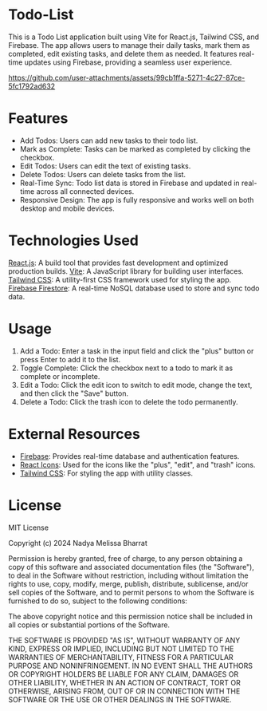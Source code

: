 # Todo-List

This is a Todo List application built using Vite for React.js, Tailwind CSS, and Firebase. The app allows users to manage their daily tasks, mark them as completed, edit existing tasks, and delete them as needed. It features real-time updates using Firebase, providing a seamless user experience.

https://github.com/user-attachments/assets/99cb1ffa-5271-4c27-87ce-5fc1792ad632

# Features

- Add Todos: Users can add new tasks to their todo list.
- Mark as Complete: Tasks can be marked as completed by clicking the checkbox.
- Edit Todos: Users can edit the text of existing tasks.
- Delete Todos: Users can delete tasks from the list.
- Real-Time Sync: Todo list data is stored in Firebase and updated in real-time across all connected devices.
- Responsive Design: The app is fully responsive and works well on both desktop and mobile devices.

# Technologies Used

[React.js](https://react.dev/): A build tool that provides fast development and optimized production builds.
[Vite](https://vitejs.dev/): A JavaScript library for building user interfaces.
[Tailwind CSS](https://tailwindcss.com/): A utility-first CSS framework used for styling the app.
[Firebase Firestore](https://firebase.google.com/docs/firestore): A real-time NoSQL database used to store and sync todo data.

# Usage

1) Add a Todo: Enter a task in the input field and click the "plus" button or press Enter to add it to the list.
2) Toggle Complete: Click the checkbox next to a todo to mark it as complete or incomplete.
3) Edit a Todo: Click the edit icon to switch to edit mode, change the text, and then click the "Save" button.
4) Delete a Todo: Click the trash icon to delete the todo permanently.

# External Resources

- [Firebase](https://firebase.google.com/): Provides real-time database and authentication features.
- [React Icons](https://react-icons.github.io/react-icons/): Used for the icons like the "plus", "edit", and "trash" icons.
- [Tailwind CSS](https://tailwindcss.com/): For styling the app with utility classes.

# License

MIT License

Copyright (c) 2024 Nadya Melissa Bharrat

Permission is hereby granted, free of charge, to any person obtaining a copy of this software and associated documentation files (the "Software"), to deal in the Software without restriction, including without limitation the rights to use, copy, modify, merge, publish, distribute, sublicense, and/or sell copies of the Software, and to permit persons to whom the Software is furnished to do so, subject to the following conditions:

The above copyright notice and this permission notice shall be included in all copies or substantial portions of the Software.

THE SOFTWARE IS PROVIDED "AS IS", WITHOUT WARRANTY OF ANY KIND, EXPRESS OR IMPLIED, INCLUDING BUT NOT LIMITED TO THE WARRANTIES OF MERCHANTABILITY, FITNESS FOR A PARTICULAR PURPOSE AND NONINFRINGEMENT. IN NO EVENT SHALL THE AUTHORS OR COPYRIGHT HOLDERS BE LIABLE FOR ANY CLAIM, DAMAGES OR OTHER LIABILITY, WHETHER IN AN ACTION OF CONTRACT, TORT OR OTHERWISE, ARISING FROM, OUT OF OR IN CONNECTION WITH THE SOFTWARE OR THE USE OR OTHER DEALINGS IN THE SOFTWARE.
